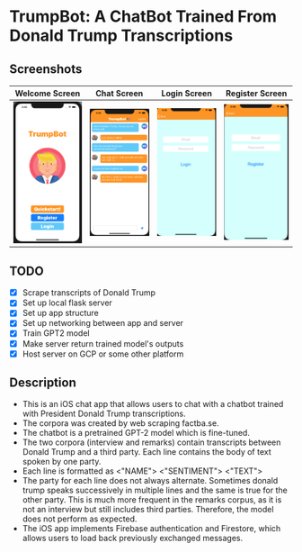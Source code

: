 # TrumpBot: A ChatBot Trained From Donald Trump Transcriptions

## Screenshots

|     Welcome Screen      |      Chat Screen       |     Login Screen      |     Register Screen      |
| :---------------------: | :--------------------: | :-------------------: | :----------------------: |
| ![](images/welcome.png) | ![](images/stored.png) | ![](images/login.png) | ![](images/register.png) |

## TODO

- [x] Scrape transcripts of Donald Trump
- [x] Set up local flask server
- [x] Set up app structure
- [x] Set up networking between app and server
- [x] Train GPT2 model
- [x] Make server return trained model's outputs
- [x] Host server on GCP or some other platform

## Description

- This is an iOS chat app that allows users to chat with a chatbot trained with President Donald Trump transcriptions.
- The corpora was created by web scraping factba.se.
- The chatbot is a pretrained GPT-2 model which is fine-tuned.
- The two corpora (interview and remarks) contain transcripts between Donald Trump
  and a third party. Each line contains the body of text spoken by one party.
- Each line is formatted as <"NAME"> <"SENTIMENT"> <"TEXT">
- The party for each line does not always alternate. Sometimes donald trump speaks
  successively in multiple lines and the same is true for the other party. This is much
  more frequent in the remarks corpus, as it is not an interview but still includes third parties.
  Therefore, the model does not perform as expected.
- The iOS app implements Firebase authentication and Firestore, which allows users to
  load back previously exchanged messages.
